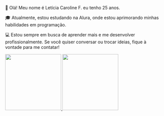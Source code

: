 👋 Olá! Meu nome é Letícia Caroline F. eu tenho 25 anos. 

🎓 Atualmente, estou estudando na Alura, onde estou aprimorando minhas habilidades em programação.

💻 Estou sempre em busca de aprender mais e me desenvolver profissionalmente. Se você quiser conversar ou trocar ideias, fique à vontade para me contatar!

<a href="https://github.com/leticiafer01">
<img loading="lazy" height="180em" src="https://github-readme-stats.vercel.app/api/top-langs/?username=seu-usuário-aqui&layout=compact&langs_count=7&theme=dracula"/>
<img loading="lazy" height="180em" src="https://github-readme-stats.vercel.app/api?username=seu-usuário-aqui&show_icons=true&theme=dracula&include_all_commits=true&count_private=true"/>
</div>
